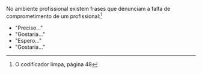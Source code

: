 No ambiente profissional existem frases que denunciam a falta de comprometimento de um profissional:[^1]  
- "Preciso..."  
- "Gostaria..."  
- "Espero..."  
- "Gostaria..."  

[^1]: O codificador limpa, página 48